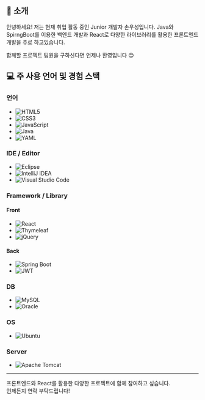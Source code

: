 ## 👋 소개
안녕하세요! 저는 현재 취업 활동 중인 Junior 개발자 손우성입니다.
Java와 SpirngBoot를 이용한 백엔드 개발과 React로 다양한 라이브러리를 활용한 프론트엔드 개발을 주로 하고있습니다.

함께할 프로젝트 팀원을 구하신다면 언제나 환영입니다 😊

## 💻 주 사용 언어 및 경험 스택

### 언어
- ![HTML5](https://img.shields.io/badge/-HTML5-E34F26?logo=html5&logoColor=white)
- ![CSS3](https://img.shields.io/badge/-CSS3-1572B6?logo=css3&logoColor=white)
- ![JavaScript](https://img.shields.io/badge/-JavaScript-F7DF1E?logo=javascript&logoColor=black)
- ![Java](https://img.shields.io/badge/-Java-007396?logo=java&logoColor=white)
- ![YAML](https://img.shields.io/badge/-YAML-CB171E?logo=yaml&logoColor=white)

### IDE / Editor
- ![Eclipse](https://img.shields.io/badge/-Eclipse-2C2255?logo=eclipse&logoColor=white)
- ![IntelliJ IDEA](https://img.shields.io/badge/-IntelliJ%20IDEA-000000?logo=intellij-idea&logoColor=white)
- ![Visual Studio Code](https://img.shields.io/badge/-Visual%20Studio%20Code-007ACC?logo=visual-studio-code&logoColor=white)

### Framework / Library
#### Front
- ![React](https://img.shields.io/badge/-React-61DAFB?logo=react&logoColor=black)
- ![Thymeleaf](https://img.shields.io/badge/-Thymeleaf-005F0F?logo=thymeleaf&logoColor=white)
- ![jQuery](https://img.shields.io/badge/-jQuery-0769AD?logo=jquery&logoColor=white)

#### Back
- ![Spring Boot](https://img.shields.io/badge/-Spring%20Boot-6DB33F?logo=spring-boot&logoColor=white)
- ![JWT](https://img.shields.io/badge/-JWT-000000?logo=JSON%20web%20tokens&logoColor=white)

### DB
- ![MySQL](https://img.shields.io/badge/-MySQL-4479A1?logo=mysql&logoColor=white)
- ![Oracle](https://img.shields.io/badge/-Oracle-F80000?logo=oracle&logoColor=white)

### OS
- ![Ubuntu](https://img.shields.io/badge/-Ubuntu-E95420?logo=ubuntu&logoColor=white)

### Server
- ![Apache Tomcat](https://img.shields.io/badge/-Apache%20Tomcat-F8DC75?logo=apache-tomcat&logoColor=black)

---

프론트엔드와 React를 활용한 다양한 프로젝트에 함께 참여하고 싶습니다.  
언제든지 연락 부탁드립니다!
